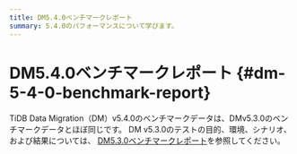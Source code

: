 ```yaml
---
title: DM5.4.0ベンチマークレポート
summary: 5.4.0のパフォーマンスについて学びます。
---
```


# DM5.4.0ベンチマークレポート {#dm-5-4-0-benchmark-report}

TiDB Data Migration（DM）v5.4.0のベンチマークデータは、DMv5.3.0のベンチマークデータとほぼ同じです。 DM v5.3.0のテストの目的、環境、シナリオ、および結果については、 [DM5.3.0ベンチマークレポート](https://github.com/pingcap/docs-dm/blob/release-5.3/en/dm-benchmark-v5.3.0.md)を参照してください。
